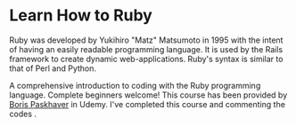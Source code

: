 # Learn How to Ruby
Ruby was developed by Yukihiro "Matz" Matsumoto in 1995 with the intent of having an easily readable programming language. It is used by the Rails framework to create dynamic web-applications. Ruby's syntax is similar to that of Perl and Python.

A comprehensive introduction to coding with the Ruby programming language. Complete beginners welcome!
This course has been provided by [Boris Paskhaver](https://github.com/paskhaver) in Udemy.
I've completed this course and commenting the codes .
